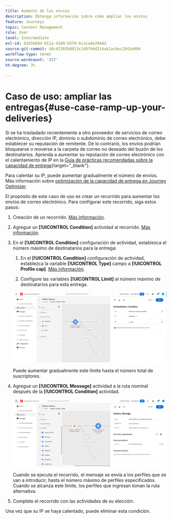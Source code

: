 ```yaml
---
title: Aumento de los envíos
description: Obtenga información sobre cómo ampliar los envíos
feature: Journeys
topic: Content Management
role: User
level: Intermediate
exl-id: 83d1b68d-011a-4109-b5f0-6ca1ade2944d
source-git-commit: 40c42303b8013c1d9f4dd214ab1acbec2942e094
workflow-type: tm+mt
source-wordcount: '257'
ht-degree: 3%

---
```


# Caso de uso: ampliar las entregas{#use-case-ramp-up-your-deliveries}

Si se ha trasladado recientemente a otro proveedor de servicios de correo electrónico, dirección IP, dominio o subdominio de correo electrónico, debe establecer su reputación de remitente. De lo contrario, los envíos podrían bloquearse o moverse a la carpeta de correo no deseado del buzón de los destinatarios. Aprenda a aumentar su reputación de correo electrónico con el calentamiento de IP en la [Guía de prácticas recomendadas sobre la capacidad de entrega](https://experienceleague.adobe.com/docs/deliverability-learn/deliverability-best-practice-guide/additional-resources/generic-resources/increase-reputation-with-ip-warming.html){target=&quot;_blank&quot;}.

Para calentar su IP, puede aumentar gradualmente el número de envíos. Más información sobre [optimización de la capacidad de entrega en Journey Optimizer](../reports/deliverability.md).

El propósito de este caso de uso es crear un recorrido para aumentar los envíos de correo electrónico. Para configurar este recorrido, siga estos pasos:

1. Creación de un recorrido. [Más información](journey-gs.md).

1. Agregue un **[!UICONTROL Condition]** actividad al recorrido. [Más información](condition-activity.md).

1. En el **[!UICONTROL Condition]** configuración de actividad, establezca el número máximo de destinatarios para la entrega:

   1. En el **[!UICONTROL Condition]** configuración de actividad, establezca la variable **[!UICONTROL Type]** campo a **[!UICONTROL Profile cap]**. [Más información](condition-activity.md#profile_cap).

   1. Configure las variables **[!UICONTROL Limit]** al número máximo de destinatarios para esta entrega.

   ![](assets/profile-cap-condition.png)

   Puede aumentar gradualmente este límite hasta el número total de suscriptores.

1. Agregue un **[!UICONTROL Message]** actividad a la ruta nominal después de la **[!UICONTROL Condition]** actividad.

   ![](assets/ramp-up-deliveries-message.png)

   Cuando se ejecuta el recorrido, el mensaje se envía a los perfiles que se van a introducir, hasta el número máximo de perfiles especificados. Cuando se alcanza este límite, los perfiles que ingresan toman la ruta alternativa.

1. Complete el recorrido con las actividades de su elección.

Una vez que su IP se haya calentado, puede eliminar esta condición.
